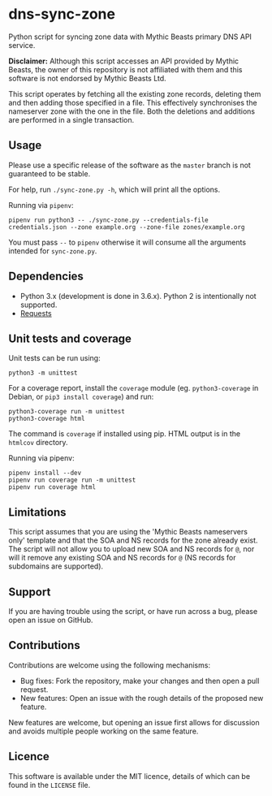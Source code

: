 # dns-sync-zone

Python script for syncing zone data with Mythic Beasts primary DNS API service.

**Disclaimer:** Although this script accesses an API provided by Mythic Beasts,
the owner of this repository is not affiliated with them and this software is
not endorsed by Mythic Beasts Ltd.

This script operates by fetching all the existing zone records, deleting them
and then adding those specified in a file. This effectively synchronises the
nameserver zone with the one in the file. Both the deletions and additions are
performed in a single transaction.

## Usage

Please use a specific release of the software as the `master` branch is not
guaranteed to be stable.

For help, run `./sync-zone.py -h`, which will print all the options.

Running via `pipenv`:

```
pipenv run python3 -- ./sync-zone.py --credentials-file credentials.json --zone example.org --zone-file zones/example.org
```

You must pass `--` to `pipenv` otherwise it will consume all the arguments
intended for `sync-zone.py`.

## Dependencies

 * Python 3.x (development is done in 3.6.x). Python 2 is intentionally not supported.
 * [Requests](https://requests.readthedocs.io)

## Unit tests and coverage

Unit tests can be run using:

```
python3 -m unittest
```

For a coverage report, install the `coverage` module
(eg. `python3-coverage` in Debian, or `pip3 install coverage`) and
run:

```
python3-coverage run -m unittest
python3-coverage html
```

The command is `coverage` if installed using pip.  HTML output is in
the `htmlcov` directory.

Running via pipenv:

```
pipenv install --dev
pipenv run coverage run -m unittest
pipenv run coverage html
```

## Limitations

This script assumes that you are using the 'Mythic Beasts nameservers only'
template and that the SOA and NS records for the zone already exist. The script
will not allow you to upload new SOA and NS records for `@`, nor will it remove any
existing SOA and NS records for `@` (NS records for subdomains are supported).

## Support

If you are having trouble using the script, or have run across a bug, please open
an issue on GitHub.

## Contributions

Contributions are welcome using the following mechanisms:

 * Bug fixes: Fork the repository, make your changes and then open a pull request.
 * New features: Open an issue with the rough details of the proposed new feature.

New features are welcome, but opening an issue first allows for discussion and
avoids multiple people working on the same feature.

## Licence

This software is available under the MIT licence, details of which can be found
in the `LICENSE` file.
